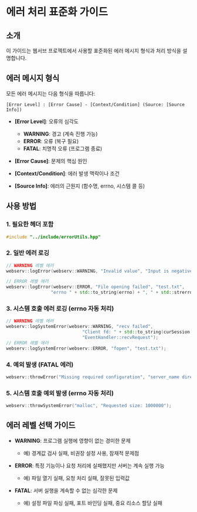 # 에러 처리 표준화 가이드

## 소개
이 가이드는 웹서브 프로젝트에서 사용할 표준화된 에러 메시지 형식과 처리 방식을 설명합니다.

## 에러 메시지 형식
모든 에러 메시지는 다음 형식을 따릅니다:
```
[Error Level] : [Error Cause] - [Context/Condition] (Source: [Source Info])
```

- **[Error Level]**: 오류의 심각도
  - **WARNING**: 경고 (계속 진행 가능)
  - **ERROR**: 오류 (복구 필요)
  - **FATAL**: 치명적 오류 (프로그램 종료)

- **[Error Cause]**: 문제의 핵심 원인
- **[Context/Condition]**: 에러 발생 맥락이나 조건
- **[Source Info]**: 에러의 근원지 (함수명, errno, 시스템 콜 등)

## 사용 방법

### 1. 필요한 헤더 포함
```cpp
#include "../include/errorUtils.hpp"
```

### 2. 일반 에러 로깅
```cpp
// WARNING 레벨 에러
webserv::logError(webserv::WARNING, "Invalid value", "Input is negative", "validateInput function");

// ERROR 레벨 에러
webserv::logError(webserv::ERROR, "File opening failed", "test.txt", 
                 "errno " + std::to_string(errno) + ", " + std::strerror(errno));
```

### 3. 시스템 호출 에러 로깅 (errno 자동 처리)
```cpp
// WARNING 레벨 에러
webserv::logSystemError(webserv::WARNING, "recv failed", 
			                 "Client fd: " + std::to_string(curSession.getClientFd()), 
			                 "EventHandler::recvRequest");
// ERROR 레벨 에러
webserv::logSystemError(webserv::ERROR, "fopen", "test.txt");
```

### 4. 예외 발생 (FATAL 에러)
```cpp
webserv::throwError("Missing required configuration", "server_name directive", "ConfigParser::parse");
```

### 5. 시스템 호출 예외 발생 (errno 자동 처리)
```cpp
webserv::throwSystemError("malloc", "Requested size: 1000000");
```

## 에러 레벨 선택 가이드

- **WARNING**: 프로그램 실행에 영향이 없는 경미한 문제
  - 예) 경계값 검사 실패, 비권장 설정 사용, 잠재적 문제점

- **ERROR**: 특정 기능이나 요청 처리에 실패했지만 서버는 계속 실행 가능
  - 예) 파일 열기 실패, 요청 처리 실패, 잘못된 입력값

- **FATAL**: 서버 실행을 계속할 수 없는 심각한 문제
  - 예) 설정 파일 파싱 실패, 포트 바인딩 실패, 중요 리소스 할당 실패